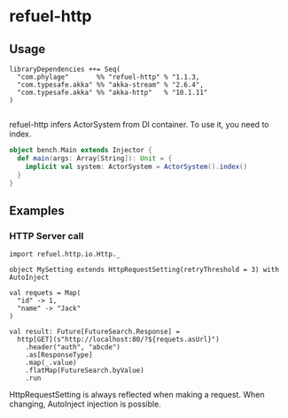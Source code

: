 # refuel-http

## Usage

```
libraryDependencies ++= Seq(
  "com.phylage"       %% "refuel-http" % "1.1.3,
  "com.typesafe.akka" %% "akka-stream" % "2.6.4",
  "com.typesafe.akka" %% "akka-http"   % "10.1.11"
)


````

refuel-http infers ActorSystem from DI container.
To use it, you need to index.

```scala
object bench.Main extends Injector {
  def main(args: Array[String]): Unit = {
    implicit val system: ActorSystem = ActorSystem().index()
  }
}
```

## Examples

### HTTP Server call

```
import refuel.http.io.Http._

object MySetting extends HttpRequestSetting(retryThreshold = 3) with AutoInject

val requets = Map(
  "id" -> 1,
  "name" -> "Jack"
)

val result: Future[FutureSearch.Response] =
  http[GET](s"http://localhost:80/?${requets.asUrl}")
    .header("auth", "abcde")
    .as[ResponseType]
    .map(_.value)
    .flatMap(FutureSearch.byValue)
    .run
```

HttpRequestSetting is always reflected when making a request.
When changing, AutoInject injection is possible.

